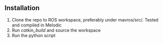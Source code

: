 ## Installation
1. Clone the repo to ROS workspace, preferably under mavros/src/. Tested and compiled in Melodic
2. Run *catkin_build* and source the workspace
3. Run the python script
